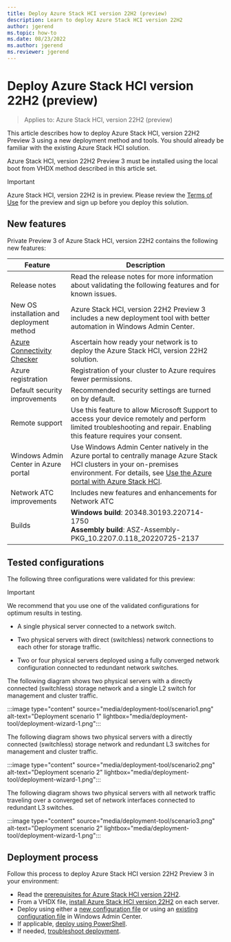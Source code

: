 ```yaml
---
title: Deploy Azure Stack HCI version 22H2 (preview)
description: Learn to deploy Azure Stack HCI version 22H2
author: jgerend
ms.topic: how-to
ms.date: 08/23/2022
ms.author: jgerend
ms.reviewer: jgerend
---
```


# Deploy Azure Stack HCI version 22H2 (preview)

> Applies to: Azure Stack HCI, version 22H2 (preview)

This article describes how to deploy Azure Stack HCI, version 22H2 Preview 3 using a new deployment method and tools. You should already be familiar with the existing Azure Stack HCI solution.

Azure Stack HCI, version 22H2 Preview 3 must be installed using the local boot from VHDX method described in this article set.

> [!IMPORTANT]
 > Azure Stack HCI, version 22H2 is in preview. Please review the [Terms of Use](https://azure.microsoft.com/support/legal/preview-supplemental-terms/) for the preview and sign up before you deploy this solution.

## New features

Private Preview 3 of Azure Stack HCI, version 22H2 contains the following new features:

|Feature|Description|
|--|--|
|Release notes|Read the release notes for more information about validating the following features and for known issues.|
|New OS installation and deployment method|Azure Stack HCI, version 22H2 Preview 3 includes a new deployment tool with better automation in Windows Admin Center.|
|[Azure Connectivity Checker](https://partner.microsoft.com/en-us/dashbaord/collaborate/packages/13235)|Ascertain how ready your network is to deploy the Azure Stack HCI, version 22H2 solution.|
|Azure registration|Registration of your cluster to Azure requires fewer permissions.|
|Default security improvements|Recommended security settings are turned on by default.|
|Remote support|Use this feature to allow Microsoft Support to access your device remotely and perform limited troubleshooting and repair. Enabling this feature requires your consent.|
|Windows Admin Center in Azure portal|Use Windows Admin Center natively in the Azure portal to centrally manage Azure Stack HCI clusters in your on-premises environment. For details, see [Use the Azure portal with Azure Stack HCI](https://docs.microsoft.com/azure-stack/hci/manage/azure-portal).|
|Network ATC improvements|Includes new features and enhancements for Network ATC|
|Builds|**Windows build**: 20348.30193.220714-1750<br>**Assembly build**: ASZ-Assembly-PKG_10.2207.0.118_20220725-2137|

## Tested configurations

The following three configurations were validated for this preview:

> [!IMPORTANT]
> We recommend that you use one of the validated configurations for optimum results in testing.

- A single physical server connected to a network switch.

- Two physical servers with direct (switchless) network connections to each other for storage traffic.

- Two or four physical servers deployed using a fully converged network configuration connected to redundant network switches.

The following diagram shows two physical servers with a directly connected (switchless) storage network and a single L2 switch for management and cluster traffic.

:::image type="content" source="media/deployment-tool/scenario1.png" alt-text="Deployment scenario 1" lightbox="media/deployment-tool/deployment-wizard-1.png":::

The following diagram shows two physical servers with a directly connected (switchless) storage network and redundant L3 switches for management and cluster traffic.

:::image type="content" source="media/deployment-tool/scenario2.png" alt-text="Deployment scenario 2" lightbox="media/deployment-tool/deployment-wizard-1.png":::

The following diagram shows two physical servers with all network traffic traveling over a converged set of network interfaces connected to redundant L3 switches.

:::image type="content" source="media/deployment-tool/scenario3.png" alt-text="Deployment scenario 2" lightbox="media/deployment-tool/deployment-wizard-1.png":::

## Deployment process

Follow this process to deploy Azure Stack HCI version 22H2 Preview 3 in your environment:

- Read the [prerequisites for Azure Stack HCI version 22H2](deployment-tool-prerequisites.md).
- From a VHDX file, [install Azure Stack HCI version 22H2](deployment-tool-install-os.md) on each server.
- Deploy using either a [new configuration file](deployment-tool-new-file.md) or using an [existing configuration file](deployment-tool-existing-file.md) in Windows Admin Center.
- If applicable, [deploy using PowerShell](deployment-tool-powershell.md).
- If needed, [troubleshoot deployment](deployment-tool-troubleshooting.md).
